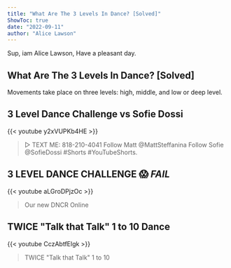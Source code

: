 ```yaml
---
title: "What Are The 3 Levels In Dance? [Solved]"
ShowToc: true 
date: "2022-09-11"
author: "Alice Lawson" 
---
```


Sup, iam Alice Lawson, Have a pleasant day.
## What Are The 3 Levels In Dance? [Solved]
Movements take place on three levels: high, middle, and low or deep level.

## 3 Level Dance Challenge vs Sofie Dossi
{{< youtube y2xVUPKb4HE >}}
>▷ TEXT ME: 818-210-4041 Follow Matt @MattSteffanina Follow Sofie @SofieDossi #Shorts #YouTubeShorts.

## 3 LEVEL DANCE CHALLENGE 😱 *FAIL*
{{< youtube aLGroDPjzOc >}}
>Our new DNCR Online 

## TWICE "Talk that Talk" 1 to 10 Dance
{{< youtube CczAbtfElgk >}}
>TWICE "Talk that Talk" 1 to 10 

